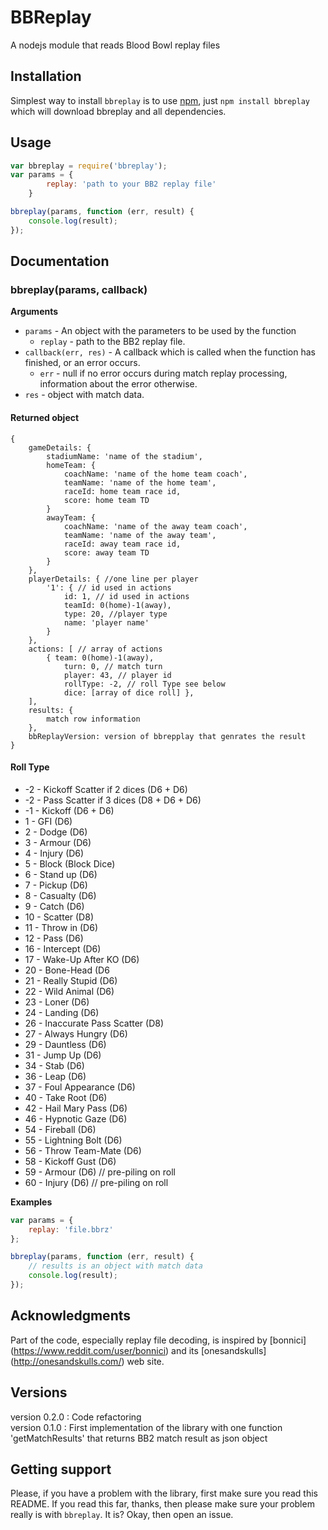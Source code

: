 BBReplay
========
A nodejs module that reads Blood Bowl replay files

## Installation
Simplest way to install `bbreplay` is to use [npm](http://npmjs.org), just `npm
install bbreplay` which will download bbreplay and all dependencies.

## Usage
```javascript
var bbreplay = require('bbreplay');
var params = {
        replay: 'path to your BB2 replay file'
    }

bbreplay(params, function (err, result) {
    console.log(result);
});

```  

## Documentation
### bbreplay(params, callback)

__Arguments__
+ `params` - An object with the parameters to be used by the function
    + `replay` - path to the BB2 replay file.
+ `callback(err, res)` - A callback which is called when the function
 has finished, or an error occurs.
    + `err` - null if no error occurs during match replay processing, information 
about the error otherwise.
+ `res` - object with match data.

#### Returned object
    {
        gameDetails: {
            stadiumName: 'name of the stadium',
            homeTeam: {
                coachName: 'name of the home team coach',
                teamName: 'name of the home team',
                raceId: home team race id,
                score: home team TD
            }
            awayTeam: {
                coachName: 'name of the away team coach',
                teamName: 'name of the away team',
                raceId: away team race id,
                score: away team TD
            }
        },
        playerDetails: { //one line per player
            '1': { // id used in actions
                id: 1, // id used in actions
                teamId: 0(home)-1(away),
                type: 20, //player type
                name: 'player name' 
            }
        },
        actions: [ // array of actions
            { team: 0(home)-1(away), 
                turn: 0, // match turn
                player: 43, // player id
                rollType: -2, // roll Type see below
                dice: [array of dice roll] },
        ],
        results: {
            match row information
        },
        bbReplayVersion: version of bbrepplay that genrates the result
    }  

#### Roll Type
+ -2 - Kickoff Scatter if 2 dices (D6 + D6)
+ -2 - Pass Scatter if 3 dices (D8 + D6 + D6)
+ -1 - Kickoff (D6 + D6)
+ 1 - GFI (D6)
+ 2 - Dodge (D6)
+ 3 - Armour (D6)
+ 4 - Injury (D6)
+ 5 - Block (Block Dice)
+ 6 - Stand up (D6)
+ 7 - Pickup (D6)
+ 8 - Casualty (D6)
+ 9 - Catch (D6)
+ 10 - Scatter (D8)
+ 11 - Throw in (D6)
+ 12 - Pass (D6)
+ 16 - Intercept (D6)
+ 17 - Wake-Up After KO (D6)
+ 20 - Bone-Head (D6
+ 21 - Really Stupid (D6)
+ 22 - Wild Animal (D6)
+ 23 - Loner (D6)
+ 24 - Landing (D6)
+ 26 - Inaccurate Pass Scatter (D8)
+ 27 - Always Hungry (D6)
+ 29 - Dauntless (D6)
+ 31 - Jump Up (D6)
+ 34 - Stab (D6)
+ 36 - Leap (D6)
+ 37 - Foul Appearance (D6)
+ 40 - Take Root (D6)
+ 42 - Hail Mary Pass (D6)
+ 46 - Hypnotic Gaze (D6)
+ 54 - Fireball (D6)
+ 55 - Lightning Bolt (D6)
+ 56 - Throw Team-Mate (D6)
+ 58 - Kickoff Gust (D6)
+ 59 - Armour (D6) // pre-piling on roll
+ 60 - Injury (D6) // pre-piling on roll


__Examples__
```js
var params = {
    replay: 'file.bbrz'
};

bbreplay(params, function (err, result) {
    // results is an object with match data
    console.log(result);
});
```
## Acknowledgments
Part of the code, especially replay file decoding, is inspired by [bonnici]
(https://www.reddit.com/user/bonnici) and its [onesandskulls] 
(http://onesandskulls.com/) web site.

## Versions
version 0.2.0 : Code refactoring  
version 0.1.0 : First implementation of the library with one function 
'getMatchResults' that returns BB2 match result as json object

## Getting support
Please, if you have a problem with the library, first make sure you read this
README. If you read this far, thanks, then please make sure your
problem really is with `bbreplay`. It is? Okay, then open an issue.
